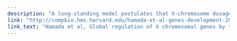 ```yaml
---
description: "A long-standing model postulates that X-chromosome dosage compensation in Drosophila occurs by twofold up-regulation of the single male X, but previous data cannot exclude an alternative model, in which male autosomes are down-regulated to balance gene expression. To distinguish between the two models, we used RNA interference to deplete Male-Specific Lethal (MSL) complexes from male-like tissue culture cells. We found that expression of many genes from the X chromosome decreased, while expression from the autosomes was largely unchanged. We conclude that the primary role of the MSL complex is to up-regulate the male X chromosome."
link: "http://compbio.hms.harvard.edu/hamada-et-al-genes-development-2005"
link_text: "Hamada et al, Global regulation of X chromosomal genes by the MSL complex in Drosophila melanogaster,Genes & Development, 2005"
---
```



